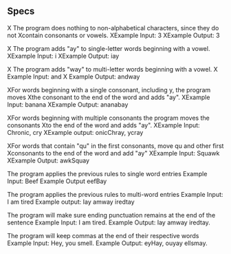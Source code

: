 ## Specs
X The program does nothing to non-alphabetical characters, since they do not Xcontain consonants or vowels.
XExample Input: 3
XExample Output: 3

X The program adds "ay" to single-letter words beginning with a vowel.
XExample Input: i
XExample Output: iay

X The program adds "way" to multi-letter words beginning with a vowel.
X Example Input: and
X Example Output: andway

XFor words beginning with a single consonant, including y, the program moves Xthe consonant to the end of the word and adds "ay".
XExample Input: banana
XExample Output: ananabay

XFor words beginning with multiple consonants the program moves the consonants Xto the end of the word and adds "ay".
XExample Input: Chronic, cry
XExample output: onicChray, ycray

XFor words that contain "qu" in the first consonants, move qu and other first Xconsonants to the end of the word and add "ay"
XExample Input: Squawk
XExample Output: awkSquay

The program applies the previous rules to single word entries
Example Input: Beef
Example Output eefBay

The program applies the previous rules to multi-word entries
Example Input: I am tired
Example output: Iay amway iredtay

The program will make sure ending punctuation remains at the end of the sentence
Example Input: I am tired.
Example Output: Iay amway iredtay.

The program will keep commas at the end of their respective words
Example Input: Hey, you smell.
Example Output: eyHay, ouyay ellsmay.
